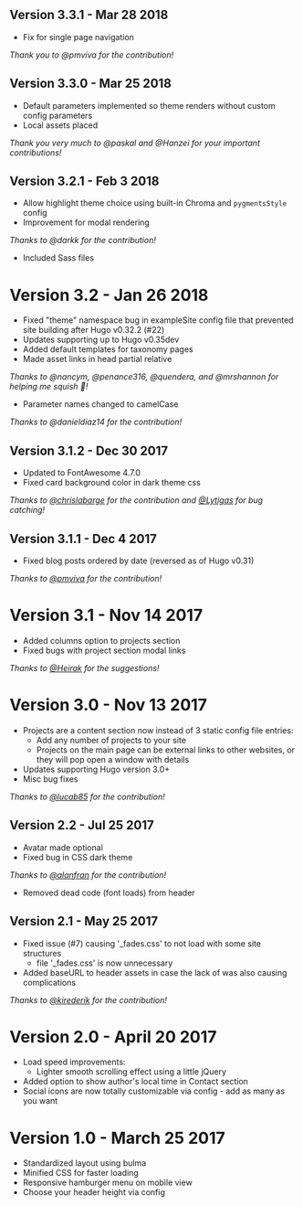 ## Version 3.3.1 - Mar 28 2018

- Fix for single page navigation

*Thank you to @pmviva for the contribution!*

## Version 3.3.0 - Mar 25 2018

- Default parameters implemented so theme renders without custom config parameters
- Local assets placed 

*Thank you very much to @paskal and @Hanzei for your important contributions!*

## Version 3.2.1 - Feb 3 2018

- Allow highlight theme choice using built-in Chroma and `pygmentsStyle` config
- Improvement for modal rendering

*Thanks to @darkk for the contribution!*

- Included Sass files

# Version 3.2 - Jan 26 2018

- Fixed "theme" namespace bug in exampleSite config file that prevented site building after Hugo v0.32.2 (#22)
- Updates supporting up to Hugo v0.35dev
- Added default templates for taxonomy pages
- Made asset links in head partial relative

*Thanks to @nancym, @penance316, @quendera, and @mrshannon for helping me squish 🐞!*

- Parameter names changed to camelCase

*Thanks to @danieldiaz14 for the contribution!*

## Version 3.1.2 - Dec 30 2017

- Updated to FontAwesome 4.7.0
- Fixed card background color in dark theme css

*Thanks to [@chrislabarge](https://github.com/chrislabarge) for the contribution and [@Lytigas](https://github.com/Lytigas) for bug catching!*

## Version 3.1.1 - Dec 4 2017

- Fixed blog posts ordered by date (reversed as of Hugo v0.31)

*Thanks to [@pmviva](https://github.com/pmviva) for the contribution!*

# Version 3.1 - Nov 14 2017

- Added columns option to projects section
- Fixed bugs with project section modal links

*Thanks to [@Heirak](https://github.com/Heirak) for the suggestions!*

# Version 3.0 - Nov 13 2017

- Projects are a content section now instead of 3 static config file entries:
  - Add any number of projects to your site
  - Projects on the main page can be external links to other websites, or they will pop open a window with details
- Updates supporting Hugo version 3.0+
- Misc bug fixes

*Thanks to [@lucab85](https://github.com/lucab85) for the contribution!*

## Version 2.2 - Jul 25 2017

- Avatar made optional
- Fixed bug in CSS dark theme

*Thanks to [@alanfran](https://github.com/alanfran) for the contribution!*

- Removed dead code (font loads) from header

## Version 2.1 - May 25 2017

- Fixed issue (#7) causing '_fades.css' to not load with some site structures
  - file '_fades.css' is now unnecessary
- Added baseURL to header assets in case the lack of was also causing complications

*Thanks to [@kirederik](https://github.com/kirederik) for the contribution!*

# Version 2.0 - April 20 2017

- Load speed improvements:
  - Lighter smooth scrolling effect using a little jQuery
- Added option to show author's local time in Contact section
- Social icons are now totally customizable via config - add as many as you want

# Version 1.0 - March 25 2017

- Standardized layout using bulma
- Minified CSS for faster loading
- Responsive hamburger menu on mobile view
- Choose your header height via config
